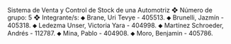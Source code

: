 Sistema de Venta y Control de Stock de una Automotriz
❖ Número de grupo: 5
❖ Integrante/s:
⬥ Brane, Uri Tevye - 405513.
⬥ Brunelli, Jazmín - 405318.
⬥ Ledezma Unser, Victoria Yara - 404998.
⬥ Martínez Schroeder, Andrés - 112787.
⬥ Mina, Pablo - 404908.
⬥ Moro, Benjamin - 405786.

